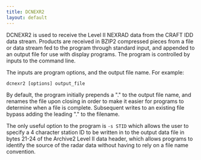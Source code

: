 ```yaml
---
title: DCNEXR2
layout: default
---
```


DCNEXR2 is used to receive the Level II NEXRAD data from the
CRAFT IDD data stream. Products are received in BZIP2 compressed pieces
from a file or data stream fed to the program through standard input, 
and appended to an output file for use with display programs.
The program is controlled by inputs to the command line.


The inputs are program options, and the output file name.
For example: 

	dcnexr2 [options] output_file

By default, the program initially prepends a "." to the output file name, 
and renames the file upon closing in order to make it easier for
programs to determine when a file is complete. Subsequent writes to
an existing file bypass adding the leading "." to the filename.

The only useful option to the program is `-s STID` which allows the user
to specify a 4 character station ID to be written in to the output data
file in bytes 21-24 of the Archive2 Level II data header, which allows 
programs to identify the source of the radar data without having to 
rely on a file name convention.
